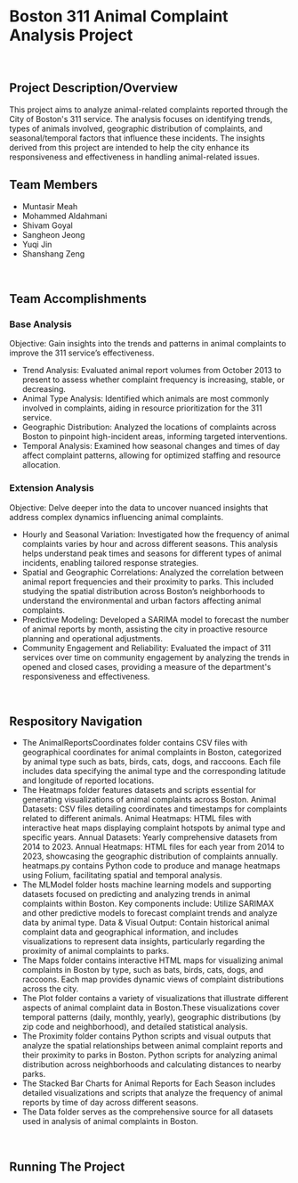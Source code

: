 # Boston 311 Animal Complaint Analysis Project
<br>

## Project Description/Overview 
This project aims to analyze animal-related complaints reported through the City of Boston's 311 service. The analysis focuses on identifying trends, types of animals involved, geographic distribution of complaints, and seasonal/temporal factors that influence these incidents. The insights derived from this project are intended to help the city enhance its responsiveness and effectiveness in handling animal-related issues.
<br>

## Team Members
 - Muntasir Meah
 - Mohammed Aldahmani
 - Shivam Goyal
 - Sangheon Jeong
 - Yuqi Jin
 - Shanshang Zeng
<br>

## Team Accomplishments
### Base Analysis
Objective: Gain insights into the trends and patterns in animal complaints to improve the 311 service’s effectiveness.

 - Trend Analysis: Evaluated animal report volumes from October 2013 to present to assess whether complaint frequency is increasing, stable, or decreasing.
 - Animal Type Analysis: Identified which animals are most commonly involved in complaints, aiding in resource prioritization for the 311 service.
 - Geographic Distribution: Analyzed the locations of complaints across Boston to pinpoint high-incident areas, informing targeted interventions.
 - Temporal Analysis: Examined how seasonal changes and times of day affect complaint patterns, allowing for optimized staffing and resource allocation.
### Extension Analysis 
Objective: Delve deeper into the data to uncover nuanced insights that address complex dynamics influencing animal complaints.

- Hourly and Seasonal Variation: Investigated how the frequency of animal complaints varies by hour and across different seasons. This analysis helps understand peak times and seasons for different types of animal incidents, enabling tailored response strategies.
- Spatial and Geographic Correlations: Analyzed the correlation between animal report frequencies and their proximity to parks. This included studying the spatial distribution across Boston’s neighborhoods to understand the environmental and urban factors affecting animal complaints.
- Predictive Modeling: Developed a SARIMA model to forecast the number of animal reports by month, assisting the city in proactive resource planning and operational adjustments.
- Community Engagement and Reliability: Evaluated the impact of 311 services over time on community engagement by analyzing the trends in opened and closed cases, providing a measure of the department's responsiveness and effectiveness.
<br>

## Respository Navigation
 - The AnimalReportsCoordinates folder contains CSV files with geographical coordinates for animal complaints in Boston, categorized by animal type such as bats, birds, cats, dogs, and raccoons. Each file includes data specifying the animal type and the corresponding latitude and longitude of reported locations.
 - The Heatmaps folder features datasets and scripts essential for generating visualizations of animal complaints across Boston.
   Animal Datasets: CSV files detailing coordinates and timestamps for complaints related to different animals.
   Animal Heatmaps: HTML files with interactive heat maps displaying complaint hotspots by animal type and specific years.
   Annual Datasets: Yearly comprehensive datasets from 2014 to 2023.
   Annual Heatmaps: HTML files for each year from 2014 to 2023, showcasing the geographic distribution of complaints annually.
   heatmaps.py contains Python code to produce and manage heatmaps using Folium, facilitating spatial and temporal analysis.
 - The MLModel folder hosts machine learning models and supporting datasets focused on predicting and analyzing trends in animal complaints within Boston. Key components include:
   Utilize SARIMAX and other predictive models to forecast complaint trends and analyze data by animal type.
   Data & Visual Output: Contain historical animal complaint data and geographical information, and includes visualizations to represent data insights, particularly regarding the proximity of animal complaints to parks.
 - The Maps folder contains interactive HTML maps for visualizing animal complaints in Boston by type, such as bats, birds, cats, dogs, and raccoons. Each map provides dynamic views of complaint distributions across the city.
 - The Plot folder contains a variety of visualizations that illustrate different aspects of animal complaint data in Boston.These visualizations cover temporal patterns (daily, monthly, yearly), geographic distributions (by zip code and neighborhood), and detailed statistical analysis.
 - The Proximity folder contains Python scripts and visual outputs that analyze the spatial relationships between animal complaint reports and their proximity to parks in Boston. Python scripts for analyzing animal distribution across neighborhoods and calculating distances to nearby parks.
 - The Stacked Bar Charts for Animal Reports for Each Season includes detailed visualizations and scripts that analyze the frequency of animal reports by time of day across different seasons.
 - The Data folder serves as the comprehensive source for all datasets used in analysis of animal complaints in Boston.
<br>

## Running The Project
<br>
